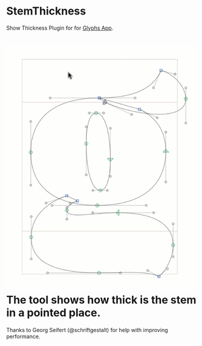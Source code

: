# StemThickness
Show Thickness Plugin for for [Glyphs App](http://glyphsapp.com/).

![Show Thickness illustration](images/StemThickness.gif)
The tool shows how thick is the stem in a pointed place.
=======
####
Thanks to Georg Seifert (@schriftgestalt) for help with improving performance.

